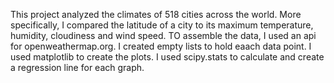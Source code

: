 This project analyzed the climates of 518 cities across the world. More specifically, I compared the latitude of a city to its maximum temperature, humidity, cloudiness and wind speed. TO assemble the data, I used an api for openweathermap.org. I created empty lists to hold eaach data point. I used matplotlib to create the plots. I used scipy.stats to calculate and create a regression line for each graph. 
